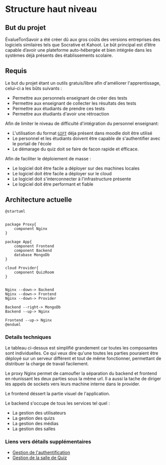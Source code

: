 # Structure haut niveau

## But du projet
ÉvalueTonSavoir a été créer dû aux gros coûts des versions entreprises des logiciels similaires tels que Socrative et Kahoot. Le bût principal est d’être capable d’avoir une plateforme auto-hébergée et bien intégrée dans les systèmes déjà présents des établissements scolaire.

## Requis

Le but du projet étant un outils gratuis/libre afin d'améliorer l'apprentissage, celui-ci a les bûts suivants :

- Permettre aux personnels enseignant de créer des tests
- Permettre aux enseignant de collecter les résultats des tests
- Permettre aux étudiants de prendre ces tests
- Permettre aux étudiants d'avoir une rétroaction

Afin de limiter le niveau de difficulté d'intégration du personnel enseignant:

- L'utilisation du format [`GIFT`](https://docs.moodle.org/405/en/GIFT_format) déja présent dans moodle doit être utilisé
- Le personnel et les étudiants doivent être capable de s'authentifier avec le portail de l'école
- Le démarage du quiz doit se faire de facon rapide et éfficace.

Afin de faciliter le déploiement de masse : 

- Le logiciel doit être facile a déployer sur des machines locales
- Le logiciel doit être facile a déployer sur le cloud
- Le logiciel doit s'interconnecter à l'infrastructure présente
- Le logiciel doit être performant et fiable

## Architecture actuelle

```plantuml
@startuml


package Proxy{
    component Nginx
}

package App{
    component Frontend
    component Backend
    database MongoDb
}

cloud Provider{
    component QuizRoom
}


Nginx --down-> Backend
Nginx --down-> Frontend
Nginx --down-> Provider

Backend --right-> MongoDb
Backend --up-> Nginx

Frontend --up-> Nginx
@enduml
```

### Details techniques

Le tableau ci-dessus est simplifié grandement car toutes les composantes sont individuelles. Ce qui veux dire qu'une toutes les parties pouraient être déployé sur un serveur différent et tout de même fonctionner, permettant de distribuer la charge de travail facilement.

Le proxy Nginx permet de camoufler la séparation du backend et frontend en réunissant les deux parties sous la même url. Il a aussi la tache de diriger les appels de sockets vers leurs machine interne dans le provider.

Le frontend déssert la partie visuel de l'application.

Le backend s'occupe de tous les services tel quel : 

- La gestion des utilisateurs
- La gestion des quizs
- La gestion des médias
- La gestion des salles


### Liens vers détails supplémentaires
- [Gestion de l'authentification](./backend/auth.md)
- [Gestion de la salle de Quiz](./backend/salle-de-quiz.md)